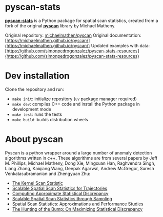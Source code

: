 # pyscan-stats

**[pyscan-stats](https://pypi.org/project/pyscan-stats/)** is a Python package for spatial scan statistics, created from a fork of the original **[pyscan](https://github.com/michaelmathen/pyscan)** library by Michael Matheny.

Original repository: [michaelmathen/pyscan](https://github.com/michaelmathen/pyscan)
Original documentation: [https://michaelmathen.github.io/pyscan/](https://michaelmathen.github.io/pyscan/)
Updated examples with data: [https://github.com/simonpedrogonzalez/pyscan-stats-resources](https://github.com/simonpedrogonzalez/pyscan-stats-resources)

# Dev installation

Clone the repository and run:
- `make init`: initialize repository (`uv` package manager required)
- `make dev`: compiles C++ code and install the Python package in development mode
- `make test`: runs the tests
- `make build`: builds distribution wheels

# About pyscan

Pyscan is a python wrapper around a large number of anomaly detection algorithms written in c++. These algorithms are from several papers by Jeff M. Phillips, Michael Matheny, Dong Xie, Mingxuan Han, Raghvendra Singh, Liang Zhang, Kaiqiang Wang, Deepak Agarwal, Andrew McGregor, Suresh Venkatasubramanian and Zhengyuan Zhu:

* [The Kernel Scan Statistic](https://arxiv.org/abs/1906.09381)
* [Scalable Spatial Scan Statistics for Trajectories](https://arxiv.org/abs/1906.01693)
* [Computing Approximate Statistical Discrepancy](https://arxiv.org/abs/1804.11287)
* [Scalable Spatial Scan Statistics through Sampling](https://dl.acm.org/citation.cfm?id=2996939)
* [Spatial Scan Statistics: Approximations and Performance Studies](http://www.cs.utah.edu/~jeffp/papers/stat-disc-KDD06.pdf)
* [The Hunting of the Bump: On Maximizing Statistical Discrepancy](http://www.cs.utah.edu/~jeffp/papers/stat-disc-SODA06.pdf)

